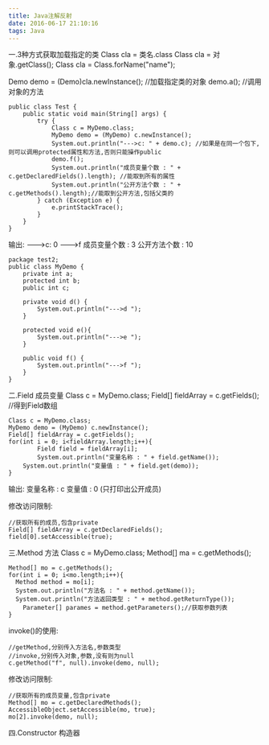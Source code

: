 ```yaml
---
title: Java注解反射
date: 2016-06-17 21:10:16
tags: Java
---
```

一.3种方式获取加载指定的类
Class cla = 类名.class
Class cla = 对象.getClass();
Class cla = Class.forName("name");

Demo demo = (Demo)cla.newInstance(); //加载指定类的对象
demo.a(); //调用对象的方法
<!--more-->
```
public class Test {
	public static void main(String[] args) {
		try {
			Class c = MyDemo.class;
			MyDemo demo = (MyDemo) c.newInstance();
			System.out.println("--->c: " + demo.c); //如果是在同一个包下,则可以调用protected属性和方法,否则只能操作public
			demo.f();
			System.out.println("成员变量个数 : " + c.getDeclaredFields().length); //能取到所有的属性
			System.out.println("公开方法个数 : " + c.getMethods().length);//能取到公开方法,包括父类的
		} catch (Exception e) {
			e.printStackTrace();
		}
	}
}
```
输出:
--->c: 0
--->f
成员变量个数 : 3
公开方法个数 : 10
```
package test2;
public class MyDemo {
	private int a;
	protected int b;
	public int c;

	private void d() {
		System.out.println("--->d ");
	}

	protected void e(){
		System.out.println("--->e ");
	}

	public void f() {
		System.out.println("--->f ");
	}
}
```
二.Field 成员变量
Class c = MyDemo.class;
Field[] fieldArray = c.getFields(); //得到Field数组
```
Class c = MyDemo.class;
MyDemo demo = (MyDemo) c.newInstance();
Field[] fieldArray = c.getFields();
for(int i = 0; i<fieldArray.length;i++){
		Field field = fieldArray[i];
		System.out.println("变量名称 : " + field.getName());
    System.out.println("变量值 : " + field.get(demo));
}
```
输出:
变量名称 : c
变量值 : 0
(只打印出公开成员)

修改访问限制:
```
//获取所有的成员,包含private
Field[] fieldArray = c.getDeclaredFields();
field[0].setAccessible(true);
```
三.Method 方法
Class c = MyDemo.class;
Method[] ma = c.getMethods();
```
Method[] mo = c.getMethods();
for(int i = 0; i<mo.length;i++){
  Method method = mo[i];
  System.out.println("方法名 : " + method.getName());
  System.out.println("方法返回类型 : " + method.getReturnType());
	Parameter[] parames = method.getParameters();//获取参数列表
}
```
invoke()的使用:
```
//getMethod,分别传入方法名,参数类型
//invoke,分别传入对象,参数,没有则为null
c.getMethod("f", null).invoke(demo, null);
```
修改访问限制:
```
//获取所有的成员变量,包含private
Method[] mo = c.getDeclaredMethods();
AccessibleObject.setAccessible(mo, true);
mo[2].invoke(demo, null);
```
四.Constructor 构造器
